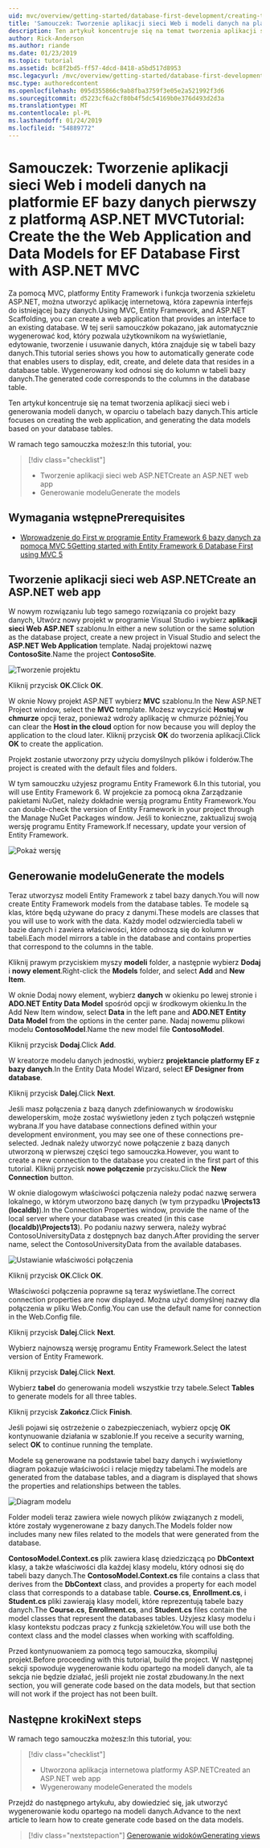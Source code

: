 ```yaml
---
uid: mvc/overview/getting-started/database-first-development/creating-the-web-application
title: 'Samouczek: Tworzenie aplikacji sieci Web i modeli danych na platformie EF bazy danych pierwszy z platformą ASP.NET MVC'
description: Ten artykuł koncentruje się na temat tworzenia aplikacji sieci web i generowania modeli danych, w oparciu o tabelach bazy danych.
author: Rick-Anderson
ms.author: riande
ms.date: 01/23/2019
ms.topic: tutorial
ms.assetid: bc8f2bd5-ff57-4dcd-8418-a5bd517d8953
msc.legacyurl: /mvc/overview/getting-started/database-first-development/creating-the-web-application
msc.type: authoredcontent
ms.openlocfilehash: 095d355866c9ab8fba3759f3e05e2a521992f3d6
ms.sourcegitcommit: d5223cf6a2cf80b4f5dc54169b0e376d493d2d3a
ms.translationtype: MT
ms.contentlocale: pl-PL
ms.lasthandoff: 01/24/2019
ms.locfileid: "54889772"
---
```

# <a name="tutorial-create-the-the-web-application-and-data-models-for-ef-database-first-with-aspnet-mvc"></a><span data-ttu-id="15f8a-103">Samouczek: Tworzenie aplikacji sieci Web i modeli danych na platformie EF bazy danych pierwszy z platformą ASP.NET MVC</span><span class="sxs-lookup"><span data-stu-id="15f8a-103">Tutorial: Create the the Web Application and Data Models for EF Database First with ASP.NET MVC</span></span>

 <span data-ttu-id="15f8a-104">Za pomocą MVC, platformy Entity Framework i funkcja tworzenia szkieletu ASP.NET, można utworzyć aplikację internetową, która zapewnia interfejs do istniejącej bazy danych.</span><span class="sxs-lookup"><span data-stu-id="15f8a-104">Using MVC, Entity Framework, and ASP.NET Scaffolding, you can create a web application that provides an interface to an existing database.</span></span> <span data-ttu-id="15f8a-105">W tej serii samouczków pokazano, jak automatycznie wygenerować kod, który pozwala użytkownikom na wyświetlanie, edytowanie, tworzenie i usuwanie danych, która znajduje się w tabeli bazy danych.</span><span class="sxs-lookup"><span data-stu-id="15f8a-105">This tutorial series shows you how to automatically generate code that enables users to display, edit, create, and delete data that resides in a database table.</span></span> <span data-ttu-id="15f8a-106">Wygenerowany kod odnosi się do kolumn w tabeli bazy danych.</span><span class="sxs-lookup"><span data-stu-id="15f8a-106">The generated code corresponds to the columns in the database table.</span></span>

<span data-ttu-id="15f8a-107">Ten artykuł koncentruje się na temat tworzenia aplikacji sieci web i generowania modeli danych, w oparciu o tabelach bazy danych.</span><span class="sxs-lookup"><span data-stu-id="15f8a-107">This article focuses on creating the web application, and generating the data models based on your database tables.</span></span>

<span data-ttu-id="15f8a-108">W ramach tego samouczka możesz:</span><span class="sxs-lookup"><span data-stu-id="15f8a-108">In this tutorial, you:</span></span>

> [!div class="checklist"]
> * <span data-ttu-id="15f8a-109">Tworzenie aplikacji sieci web ASP.NET</span><span class="sxs-lookup"><span data-stu-id="15f8a-109">Create an ASP.NET web app</span></span>
> * <span data-ttu-id="15f8a-110">Generowanie modelu</span><span class="sxs-lookup"><span data-stu-id="15f8a-110">Generate the models</span></span>

## <a name="prerequisites"></a><span data-ttu-id="15f8a-111">Wymagania wstępne</span><span class="sxs-lookup"><span data-stu-id="15f8a-111">Prerequisites</span></span>

* [<span data-ttu-id="15f8a-112">Wprowadzenie do First w programie Entity Framework 6 bazy danych za pomocą MVC 5</span><span class="sxs-lookup"><span data-stu-id="15f8a-112">Getting started with Entity Framework 6 Database First using MVC 5</span></span>](setting-up-database.md)

## <a name="create-an-aspnet-web-app"></a><span data-ttu-id="15f8a-113">Tworzenie aplikacji sieci web ASP.NET</span><span class="sxs-lookup"><span data-stu-id="15f8a-113">Create an ASP.NET web app</span></span>

<span data-ttu-id="15f8a-114">W nowym rozwiązaniu lub tego samego rozwiązania co projekt bazy danych, Utwórz nowy projekt w programie Visual Studio i wybierz **aplikacji sieci Web ASP.NET** szablonu.</span><span class="sxs-lookup"><span data-stu-id="15f8a-114">In either a new solution or the same solution as the database project, create a new project in Visual Studio and select the **ASP.NET Web Application** template.</span></span> <span data-ttu-id="15f8a-115">Nadaj projektowi nazwę **ContosoSite**.</span><span class="sxs-lookup"><span data-stu-id="15f8a-115">Name the project **ContosoSite**.</span></span>

![Tworzenie projektu](creating-the-web-application/_static/image1.png)

<span data-ttu-id="15f8a-117">Kliknij przycisk **OK**.</span><span class="sxs-lookup"><span data-stu-id="15f8a-117">Click **OK**.</span></span>

<span data-ttu-id="15f8a-118">W oknie Nowy projekt ASP.NET wybierz **MVC** szablonu.</span><span class="sxs-lookup"><span data-stu-id="15f8a-118">In the New ASP.NET Project window, select the **MVC** template.</span></span> <span data-ttu-id="15f8a-119">Możesz wyczyścić **Hostuj w chmurze** opcji teraz, ponieważ wdroży aplikację w chmurze później.</span><span class="sxs-lookup"><span data-stu-id="15f8a-119">You can clear the **Host in the cloud** option for now because you will deploy the application to the cloud later.</span></span> <span data-ttu-id="15f8a-120">Kliknij przycisk **OK** do tworzenia aplikacji.</span><span class="sxs-lookup"><span data-stu-id="15f8a-120">Click **OK** to create the application.</span></span>

<span data-ttu-id="15f8a-121">Projekt zostanie utworzony przy użyciu domyślnych plików i folderów.</span><span class="sxs-lookup"><span data-stu-id="15f8a-121">The project is created with the default files and folders.</span></span>

<span data-ttu-id="15f8a-122">W tym samouczku użyjesz programu Entity Framework 6.</span><span class="sxs-lookup"><span data-stu-id="15f8a-122">In this tutorial, you will use Entity Framework 6.</span></span> <span data-ttu-id="15f8a-123">W projekcie za pomocą okna Zarządzanie pakietami NuGet, należy dokładnie wersją programu Entity Framework.</span><span class="sxs-lookup"><span data-stu-id="15f8a-123">You can double-check the version of Entity Framework in your project through the Manage NuGet Packages window.</span></span> <span data-ttu-id="15f8a-124">Jeśli to konieczne, zaktualizuj swoją wersję programu Entity Framework.</span><span class="sxs-lookup"><span data-stu-id="15f8a-124">If necessary, update your version of Entity Framework.</span></span>

![Pokaż wersję](creating-the-web-application/_static/image3.png)

## <a name="generate-the-models"></a><span data-ttu-id="15f8a-126">Generowanie modelu</span><span class="sxs-lookup"><span data-stu-id="15f8a-126">Generate the models</span></span>

<span data-ttu-id="15f8a-127">Teraz utworzysz modeli Entity Framework z tabel bazy danych.</span><span class="sxs-lookup"><span data-stu-id="15f8a-127">You will now create Entity Framework models from the database tables.</span></span> <span data-ttu-id="15f8a-128">Te modele są klas, które będą używane do pracy z danymi.</span><span class="sxs-lookup"><span data-stu-id="15f8a-128">These models are classes that you will use to work with the data.</span></span> <span data-ttu-id="15f8a-129">Każdy model odzwierciedla tabeli w bazie danych i zawiera właściwości, które odnoszą się do kolumn w tabeli.</span><span class="sxs-lookup"><span data-stu-id="15f8a-129">Each model mirrors a table in the database and contains properties that correspond to the columns in the table.</span></span>

<span data-ttu-id="15f8a-130">Kliknij prawym przyciskiem myszy **modeli** folder, a następnie wybierz **Dodaj** i **nowy element**.</span><span class="sxs-lookup"><span data-stu-id="15f8a-130">Right-click the **Models** folder, and select **Add** and **New Item**.</span></span>

<span data-ttu-id="15f8a-131">W oknie Dodaj nowy element, wybierz **danych** w okienku po lewej stronie i **ADO.NET Entity Data Model** spośród opcji w środkowym okienku.</span><span class="sxs-lookup"><span data-stu-id="15f8a-131">In the Add New Item window, select **Data** in the left pane and **ADO.NET Entity Data Model** from the options in the center pane.</span></span> <span data-ttu-id="15f8a-132">Nadaj nowemu plikowi modelu **ContosoModel**.</span><span class="sxs-lookup"><span data-stu-id="15f8a-132">Name the new model file **ContosoModel**.</span></span>

<span data-ttu-id="15f8a-133">Kliknij przycisk **Dodaj**.</span><span class="sxs-lookup"><span data-stu-id="15f8a-133">Click **Add**.</span></span>

<span data-ttu-id="15f8a-134">W kreatorze modelu danych jednostki, wybierz **projektancie platformy EF z bazy danych**.</span><span class="sxs-lookup"><span data-stu-id="15f8a-134">In the Entity Data Model Wizard, select **EF Designer from database**.</span></span>

<span data-ttu-id="15f8a-135">Kliknij przycisk **Dalej**.</span><span class="sxs-lookup"><span data-stu-id="15f8a-135">Click **Next**.</span></span>

<span data-ttu-id="15f8a-136">Jeśli masz połączenia z bazą danych zdefiniowanych w środowisku deweloperskim, może zostać wyświetlony jeden z tych połączeń wstępnie wybrana.</span><span class="sxs-lookup"><span data-stu-id="15f8a-136">If you have database connections defined within your development environment, you may see one of these connections pre-selected.</span></span> <span data-ttu-id="15f8a-137">Jednak należy utworzyć nowe połączenie z bazą danych utworzoną w pierwszej części tego samouczka.</span><span class="sxs-lookup"><span data-stu-id="15f8a-137">However, you want to create a new connection to the database you created in the first part of this tutorial.</span></span> <span data-ttu-id="15f8a-138">Kliknij przycisk **nowe połączenie** przycisku.</span><span class="sxs-lookup"><span data-stu-id="15f8a-138">Click the **New Connection** button.</span></span>

<span data-ttu-id="15f8a-139">W oknie dialogowym właściwości połączenia należy podać nazwę serwera lokalnego, w którym utworzono bazę danych (w tym przypadku **\Projects13 (localdb)**).</span><span class="sxs-lookup"><span data-stu-id="15f8a-139">In the Connection Properties window, provide the name of the local server where your database was created (in this case **(localdb)\Projects13**).</span></span> <span data-ttu-id="15f8a-140">Po podaniu nazwy serwera, należy wybrać ContosoUniversityData z dostępnych baz danych.</span><span class="sxs-lookup"><span data-stu-id="15f8a-140">After providing the server name, select the ContosoUniversityData from the available databases.</span></span>

![Ustawianie właściwości połączenia](creating-the-web-application/_static/image8.png)

<span data-ttu-id="15f8a-142">Kliknij przycisk **OK**.</span><span class="sxs-lookup"><span data-stu-id="15f8a-142">Click **OK**.</span></span>

<span data-ttu-id="15f8a-143">Właściwości połączenia poprawne są teraz wyświetlane.</span><span class="sxs-lookup"><span data-stu-id="15f8a-143">The correct connection properties are now displayed.</span></span> <span data-ttu-id="15f8a-144">Można użyć domyślnej nazwy dla połączenia w pliku Web.Config.</span><span class="sxs-lookup"><span data-stu-id="15f8a-144">You can use the default name for connection in the Web.Config file.</span></span>

<span data-ttu-id="15f8a-145">Kliknij przycisk **Dalej**.</span><span class="sxs-lookup"><span data-stu-id="15f8a-145">Click **Next**.</span></span>

<span data-ttu-id="15f8a-146">Wybierz najnowszą wersję programu Entity Framework.</span><span class="sxs-lookup"><span data-stu-id="15f8a-146">Select the latest version of Entity Framework.</span></span>

<span data-ttu-id="15f8a-147">Kliknij przycisk **Dalej**.</span><span class="sxs-lookup"><span data-stu-id="15f8a-147">Click **Next**.</span></span>

<span data-ttu-id="15f8a-148">Wybierz **tabel** do generowania modeli wszystkie trzy tabele.</span><span class="sxs-lookup"><span data-stu-id="15f8a-148">Select **Tables** to generate models for all three tables.</span></span>

<span data-ttu-id="15f8a-149">Kliknij przycisk **Zakończ**.</span><span class="sxs-lookup"><span data-stu-id="15f8a-149">Click **Finish**.</span></span>

<span data-ttu-id="15f8a-150">Jeśli pojawi się ostrzeżenie o zabezpieczeniach, wybierz opcję **OK** kontynuowanie działania w szablonie.</span><span class="sxs-lookup"><span data-stu-id="15f8a-150">If you receive a security warning, select **OK** to continue running the template.</span></span>

<span data-ttu-id="15f8a-151">Modele są generowane na podstawie tabel bazy danych i wyświetlony diagram pokazuje właściwości i relacje między tabelami.</span><span class="sxs-lookup"><span data-stu-id="15f8a-151">The models are generated from the database tables, and a diagram is displayed that shows the properties and relationships between the tables.</span></span>

![Diagram modelu](creating-the-web-application/_static/image11.png)

<span data-ttu-id="15f8a-153">Folder modeli teraz zawiera wiele nowych plików związanych z modeli, które zostały wygenerowane z bazy danych.</span><span class="sxs-lookup"><span data-stu-id="15f8a-153">The Models folder now includes many new files related to the models that were generated from the database.</span></span>

<span data-ttu-id="15f8a-154">**ContosoModel.Context.cs** plik zawiera klasę dziedziczącą po **DbContext** klasy, a także właściwości dla każdej klasy modelu, który odnosi się do tabeli bazy danych.</span><span class="sxs-lookup"><span data-stu-id="15f8a-154">The **ContosoModel.Context.cs** file contains a class that derives from the **DbContext** class, and provides a property for each model class that corresponds to a database table.</span></span> <span data-ttu-id="15f8a-155">**Course.cs**, **Enrollment.cs**, i **Student.cs** pliki zawierają klasy modeli, które reprezentują tabele bazy danych.</span><span class="sxs-lookup"><span data-stu-id="15f8a-155">The **Course.cs**, **Enrollment.cs**, and **Student.cs** files contain the model classes that represent the databases tables.</span></span> <span data-ttu-id="15f8a-156">Użyjesz klasy modelu i klasy kontekstu podczas pracy z funkcją szkieletów.</span><span class="sxs-lookup"><span data-stu-id="15f8a-156">You will use both the context class and the model classes when working with scaffolding.</span></span>

<span data-ttu-id="15f8a-157">Przed kontynuowaniem za pomocą tego samouczka, skompiluj projekt.</span><span class="sxs-lookup"><span data-stu-id="15f8a-157">Before proceeding with this tutorial, build the project.</span></span> <span data-ttu-id="15f8a-158">W następnej sekcji spowoduje wygenerowanie kodu opartego na modeli danych, ale ta sekcja nie będzie działać, jeśli projekt nie został zbudowany.</span><span class="sxs-lookup"><span data-stu-id="15f8a-158">In the next section, you will generate code based on the data models, but that section will not work if the project has not been built.</span></span>

## <a name="next-steps"></a><span data-ttu-id="15f8a-159">Następne kroki</span><span class="sxs-lookup"><span data-stu-id="15f8a-159">Next steps</span></span>

<span data-ttu-id="15f8a-160">W ramach tego samouczka możesz:</span><span class="sxs-lookup"><span data-stu-id="15f8a-160">In this tutorial, you:</span></span>

> [!div class="checklist"]
> * <span data-ttu-id="15f8a-161">Utworzona aplikacja internetowa platformy ASP.NET</span><span class="sxs-lookup"><span data-stu-id="15f8a-161">Created an ASP.NET web app</span></span>
> * <span data-ttu-id="15f8a-162">Wygenerowany modele</span><span class="sxs-lookup"><span data-stu-id="15f8a-162">Generated the models</span></span>

<span data-ttu-id="15f8a-163">Przejdź do następnego artykułu, aby dowiedzieć się, jak utworzyć wygenerowanie kodu opartego na modeli danych.</span><span class="sxs-lookup"><span data-stu-id="15f8a-163">Advance to the next article to learn how to create generate code based on the data models.</span></span>
> [!div class="nextstepaction"]
> [<span data-ttu-id="15f8a-164">Generowanie widoków</span><span class="sxs-lookup"><span data-stu-id="15f8a-164">Generating views</span></span>](generating-views.md)